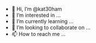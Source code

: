 - 👋 Hi, I’m @kat30ham
- 👀 I’m interested in ...
- 🌱 I’m currently learning ...
- 💞️ I’m looking to collaborate on ...
- 📫 How to reach me ...

<!---
kat30ham/kat30ham is a ✨ special ✨ repository because its `README.md` (this file) appears on your GitHub profile.
You can click the Preview link to take a look at your changes.
--->
